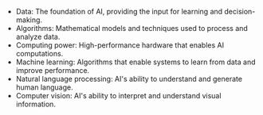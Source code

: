 - Data: The foundation of AI, providing the input for learning and decision-making.
- Algorithms: Mathematical models and techniques used to process and analyze data.
- Computing power: High-performance hardware that enables AI computations.
- Machine learning: Algorithms that enable systems to learn from data and improve performance.
- Natural language processing: AI's ability to understand and generate human language.
- Computer vision: AI's ability to interpret and understand visual information.